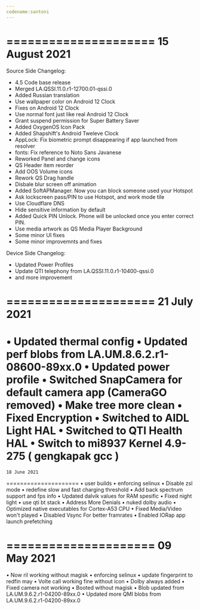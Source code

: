 ```yaml
---
codename:santoni
---
```

=====================
    15 August 2021
=====================
Source Side Changelog:
 * 4.5 Code base release
 * Merged LA.QSSI.11.0.r1-12700.01-qssi.0
 * Added Russian translation
 * Use wallpaper color on Android 12 Clock
 * Fixes on Android 12 Clock
 * Use normal font just like real Android 12 Clock
 * Grant suspend permission for Super Battery Saver
 * Added OxygenOS Icon Pack
 * Added Shapshift's Android Tweleve Clock
 * AppLock: Fix biometric prompt disappearing if app launched from resolver
 * fonts: Fix reference to Noto Sans Javanese 
 * Reworked Panel and change icons
 * QS Header item reorder
 * Add OOS Volume icons
 * Rework QS Drag handle
 * Disbale blur screen off animation
 * Added SoftAPManager. Now you can block someone used your Hotspot
 * Ask lockscreen pass/PIN to use Hotspot, and work mode tile
 * Use Cloudflare DNS
 * Hide sensitive information by default
 * Added Quick PIN Unlock. Phone will be unlocked once you enter correct PIN.
 * Use media artwork as QS Media Player Background
 * Some minor UI fixes
 * Some minor improvemnts and fixes

Device Side Changelog:
 * Updated Power Profiles
 * Update QTI telephony from LA.QSSI.11.0.r1-10400-qssi.0
 * and more improvement




=====================
    21 July 2021
=====================
• Updated thermal config
• Updated perf blobs from LA.UM.8.6.2.r1-08600-89xx.0
• Updated power profile
• Switched SnapCamera for default camera app (CameraGO removed)
• Make tree more clean
• Fixed Encryption
• Switched to AIDL Light HAL
• Switched to QTI Health HAL
• Switch to mi8937 Kernel 4.9-275 ( gengkapak gcc )
=====================
    18 June 2021
=====================
• user builds
• enforcing selinux
• Disable zsl mode
• redefine slow and fast charging threshold
• Add back spectrum support and fps info
• Updated dalvik values for RAM spesific
• Fixed night light
• use qti bt stack
• Address More Denials
• nuked dolby audio
• Optimized native executables for Cortex-A53 CPU
• Fixed Media/Video won't played
• Disabled Vsync For better framrates
• Enabled IORap app launch prefetching


=====================
    09 May 2021
=====================
• Now ril working without magisk
• enforcing selinux
• update fingerprint to redfin may 
• Volte call working fine without icon
• Dolby always added
• Fixed camera not working
• Booted without magisk
• Blob updated from LA.UM.9.6.2.r1-04200-89xx.0
• Updated more QMI blobs from LA.UM.9.6.2.r1-04200-89xx.0
